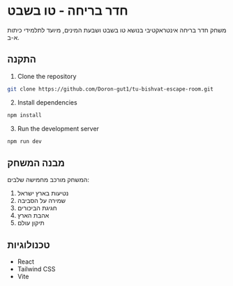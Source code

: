 # חדר בריחה - טו בשבט

משחק חדר בריחה אינטראקטיבי בנושא טו בשבט ושבעת המינים, מיועד לתלמידי כיתות א-ב.

## התקנה

1. Clone the repository
```bash
git clone https://github.com/Doron-gut1/tu-bishvat-escape-room.git
```

2. Install dependencies
```bash
npm install
```

3. Run the development server
```bash
npm run dev
```

## מבנה המשחק

המשחק מורכב מחמישה שלבים:
1. נטיעות בארץ ישראל
2. שמירה על הסביבה
3. חגיגת הביכורים
4. אהבת הארץ
5. תיקון עולם

## טכנולוגיות

- React
- Tailwind CSS
- Vite